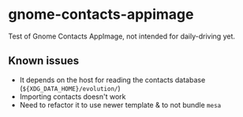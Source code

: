 # gnome-contacts-appimage
Test of Gnome Contacts AppImage, not intended for daily-driving yet.

## Known issues

- It depends on the host for reading the contacts database (`${XDG_DATA_HOME}/evolution/`)
- Importing contacts doesn't work
- Need to refactor it to use newer template & to not bundle `mesa`
